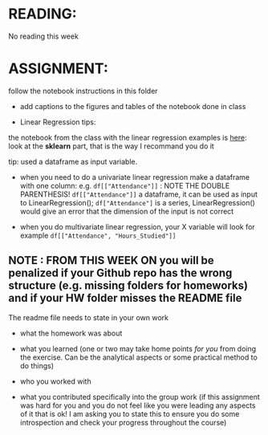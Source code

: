   # READING: 
No reading this week

# ASSIGNMENT: 
follow the notebook instructions in this folder 
- add captions to the figures and tables of the notebook done in class

- Linear Regression tips: 

the notebook from the class with the linear regression examples is [here](https://github.com/fedhere/FDSFE_FBianco/blob/main/CodeExamples/Walking_Speed_linear_regression_in_detail.ipynb):
look at the **sklearn** part, that is the way I recommand you do it

tip: used a dataframe as input variable. 
- when you need to do a univariate linear regression make a dataframe with one column: e.g. `df[["Attendance"]]` : NOTE THE DOUBLE PARENTHESIS! `df[["Attendance"]]` a dataframe, it can be used as input to LinearRegression(); 
`df["Attendance"]` is a series, LinearRegression() would give an error that the dimension of the input is not correct

- when you do multivariate linear regression, your X variable will look for example `df[["Attendance", "Hours_Studied"]]`


## NOTE : FROM THIS WEEK ON you will be penalized if your Github repo has the wrong structure (e.g. missing folders for homeworks) and if your HW folder misses the README file

The readme file needs to state  in your own work

- what the homework was about 

- what you learned (one or two may take home points _for you_ from doing the exercise. Can be the analytical aspects or some practical method to do things)

- who you worked with

- what you contributed specifically into the group work (if this assignment was hard for you and you do not feel like you were leading any aspects of it that is ok! I am asking you to state this to ensure you do some introspection and check your progress throughout the course)
